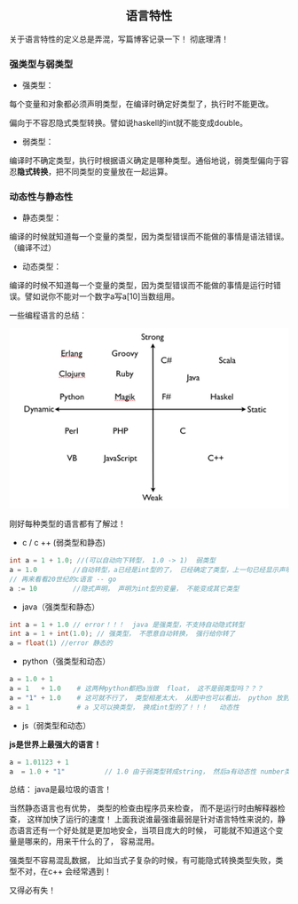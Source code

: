 ## <center>语言特性</center>



关于语言特性的定义总是弄混，写篇博客记录一下！  彻底理清！



### 强类型与弱类型

- 强类型：

每个变量和对象都必须声明类型，在编译时确定好类型了，执行时不能更改。

偏向于不容忍隐式类型转换。譬如说haskell的int就不能变成double。

- 弱类型：

编译时不确定类型，执行时根据语义确定是哪种类型。通俗地说，弱类型偏向于容忍**隐式转换**，把不同类型的变量放在一起运算。



### 动态性与静态性

- 静态类型：

编译的时候就知道每一个变量的类型，因为类型错误而不能做的事情是语法错误。（编译不过）

- 动态类型：

编译的时候不知道每一个变量的类型，因为类型错误而不能做的事情是运行时错误。譬如说你不能对一个数字a写a[10]当数组用。



一些编程语言的总结：

![](https://raw.githubusercontent.com/Fierygit/picbed/master/f.png)

刚好每种类型的语言都有了解过！

- c / c ++  (弱类型和静态)

```c++
int a = 1 + 1.0; //(可以自动向下转型， 1.0 -> 1)  弱类型
a = 1.0         //自动转型，a已经是int型的了， 已经确定了类型，上一句已经显示声明了
// 再来看看20世纪的c语言 -- go
a := 10			//隐式声明， 声明为int型的变量， 不能变成其它类型
```

- java（强类型和静态）

```java
int a = 1 + 1.0 // error！！！  java 是强类型，不支持自动隐式转型
int a = 1 + int(1.0); // 强类型， 不愿意自动转换， 强行给你转了
a = float(1) //error 静态的
```

- python（强类型和动态）

```python
a = 1.0 + 1		
a = 1   + 1.0    # 这两种python都把a当做  float， 这不是弱类型吗？？？
a = "1" + 1.0    # 这可就不行了， 类型相差太大， 从图中也可以看出， python 放到了接近中线的地方
a = 1            # a 又可以换类型， 换成int型的了！！！   动态性
```

- js（弱类型和动态）

**js是世界上最强大的语言！**

```js
a = 1.01123 + 1   		
a  = 1.0 + "1"			// 1.0 由于弱类型转成string， 然后a有动态性 number类型转成string了	
```



总结： java是最垃圾的语言！



当然静态语言也有优势， 类型的检查由程序员来检查， 而不是运行时由解释器检查， 这样加快了运行的速度！ 上面我说谁最强谁最弱是针对语言特性来说的，静态语言还有一个好处就是更加地安全，当项目庞大的时候， 可能就不知道这个变量是哪来的，用来干什么的了， 容易混用。

强类型不容易混乱数据， 比如当式子复杂的时候，有可能隐式转换类型失败，类型不对，在c++ 会经常遇到！



又得必有失！





